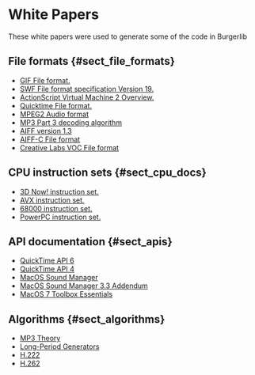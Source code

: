 White Papers
============

These white papers were used to generate some of the code in Burgerlib

File formats {#sect_file_formats}
------------

* [GIF File format.](spec-gif89a.txt)
* [SWF File format specification Version 19.](swf-file-format-spec.pdf)
* [ActionScript Virtual Machine 2 Overview.](avm2overview.pdf)
* [Quicktime File format.](qtff-2001.pdf)
* [MPEG2 Audio format](mpeg-2_audio_is.pdf)
* [MP3 Part 3 decoding algorithm](11172-3.pdf)
* [AIFF version 1.3](aiff-1.3.pdf)
* [AIFF-C File format](aiff-c.9.26.91.pdf)
* [Creative Labs VOC File format](creative%20voice%20file%20format.txt)

CPU instruction sets {#sect_cpu_docs}
--------------------

* [3D Now! instruction set.](3dnow.pdf)
* [AVX instruction set.](avx.pdf)
* [68000 instruction set.](m68000prm.pdf)
* [PowerPC instruction set.](powerpc-cwg.pdf)

API documentation {#sect_apis}
-----------------

* [QuickTime API 6](qt6apiref.pdf)
* [QuickTime API 4](qt4reference-extract.pdf)
* [MacOS Sound Manager](Sound_Manager.pdf)
* [MacOS Sound Manager 3.3 Addendum](macos_sound-extract.pdf)
* [MacOS 7 Toolbox Essentials](MacintoshToolboxEssentials.pdf)

Algorithms {#sect_algorithms}
----------

* [MP3 Theory](mp3_theory.pdf)
* [Long-Period Generators](lfsr04.pdf)
* [H.222](is138181.pdf)
* [H.262](is138182.pdf)